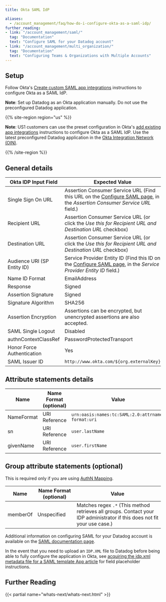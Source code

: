```yaml
---
title: Okta SAML IdP

aliases:
  - /account_management/faq/how-do-i-configure-okta-as-a-saml-idp/
further_reading:
- link: "/account_management/saml/"
  tag: "Documentation"
  text: "Configure SAML for your Datadog account"
- link: "/account_management/multi_organization/"
  tag: "Documentation"
  text: "Configuring Teams & Organizations with Multiple Accounts"
---
```


## Setup

Follow Okta's [Create custom SAML app integrations][1] instructions to configure Okta as a SAML IdP.

**Note**: Set up Datadog as an Okta application manually. Do not use the preconfigured Datadog application.

{{% site-region region="us" %}}

**Note**: US1 customers can use the preset configuration in Okta's [add existing app integrations][7] instructions to configure Okta as a SAML IdP. Use the latest preconfigured Datadog application in the [Okta Integration Network (OIN)][2].

[7]: https://help.okta.com/en-us/content/topics/apps/apps-add-applications.htm
[2]: https://www.okta.com/integrations/
{{% /site-region %}}

## General details

| Okta IDP Input Field        | Expected Value                                                                                                                 |
|-----------------------------|--------------------------------------------------------------------------------------------------------------------------------|
| Single Sign On URL          | Assertion Consumer Service URL (Find this URL on the [Configure SAML page][3], in the *Assertion Consumer Service URL* field.) |
| Recipient URL               | Assertion Consumer Service URL (or click the *Use this for Recipient URL and Destination URL* checkbox)                        |
| Destination URL             | Assertion Consumer Service URL (or click the *Use this for Recipient URL and Destination URL* checkbox)                        |
| Audience URI (SP Entity ID) | Service Provider Entity ID (Find this ID on the [Configure SAML page][3], in the *Service Provider Entity ID* field.)         |
| Name ID Format              | EmailAddress                                                                                                                   |
| Response                    | Signed                                                                                                                         |
| Assertion Signature         | Signed                                                                                                                         |
| Signature Algorithm         | SHA256                                                                                                                         |
| Assertion Encryption        | Assertions can be encrypted, but unencrypted assertions are also accepted.                                                     |
| SAML Single Logout          | Disabled                                                                                                                       |
| authnContextClassRef        | PasswordProtectedTransport                                                                                                     |
| Honor Force Authentication  | Yes                                                                                                                            |
| SAML Issuer ID              | `http://www.okta.com/${org.externalKey}`                                                                                       |

## Attribute statements details

| Name       | Name Format (optional) | Value                                             |
|------------|------------------------|---------------------------------------------------|
| NameFormat | URI Reference          | `urn:oasis:names:tc:SAML:2.0:attrname-format:uri` |
| sn         | URI Reference          | `user.lastName`                                   |
| givenName  | URI Reference          | `user.firstName`                                  |

## Group attribute statements (optional)

This is required only if you are using [AuthN Mapping][4].

| Name     | Name Format (optional) | Value                                                                                                                     |
|----------|------------------------|---------------------------------------------------------------------------------------------------------------------------|
| memberOf | Unspecified            | Matches regex `.*` (This method retrieves all groups. Contact your IDP administrator if this does not fit your use case.) |


Additional information on configuring SAML for your Datadog account is available on the [SAML documentation page][5].

In the event that you need to upload an `IDP.XML` file to Datadog before being able to fully configure the application in Okta, see [acquiring the idp.xml metadata file for a SAML template App article][6] for field placeholder instructions.

## Further Reading

{{< partial name="whats-next/whats-next.html" >}}

[1]: https://help.okta.com/en-us/Content/Topics/Apps/Apps_App_Integration_Wizard_SAML.htm?cshid=ext_Apps_App_Integration_Wizard-saml
[3]: https://app.datadoghq.com/saml/saml_setup
[4]: /account_management/saml/mapping
[5]: /account_management/saml/
[6]: https://support.okta.com/help/s/article/How-do-we-download-the-IDP-XML-metadata-file-from-a-SAML-Template-App
